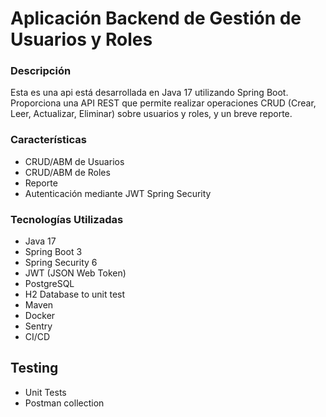 # Aplicación Backend de Gestión de Usuarios y Roles
### Descripción
Esta es una api está desarrollada en Java 17 utilizando Spring Boot. Proporciona una API REST que permite realizar operaciones CRUD (Crear, Leer, Actualizar, Eliminar) sobre usuarios y roles, y un breve reporte. 
<!--  Además, implementa Spring Security para la autenticación de usuarios, incluyendo un endpoint de login que proporciona un token de autenticación. -->

### Características
- CRUD/ABM de Usuarios
- CRUD/ABM de Roles
- Reporte
- Autenticación mediante JWT Spring Security

### Tecnologías Utilizadas
- Java 17
- Spring Boot 3
- Spring Security 6
- JWT (JSON Web Token)
- PostgreSQL 
- H2 Database to unit test
- Maven
- Docker
- Sentry
- CI/CD

<!-- ### Instalación
1. Clona el repositorio: `git clone https://github.com/rodrigos21/proyectUP.git`
2. Navega al directorio del proyecto: `cd tu-repositorio`
3. Construye el proyecto con Maven: `mvn clean install`
4. Ejecuta la aplicación:`mvn spring-boot:run`
La aplicación estará disponible en http://localhost:8080.

### Seguridad
La aplicación utiliza JWT para la autenticación. Cada solicitud a un endpoint protegido debe incluir un token JWT en el encabezado de autorización:
- Authorization: Bearer jwt-token
#### Autenticación
POST /login: Autentica un usuario y proporciona un token JWT.
- Request Body: (Credenciales de prueba)  `{"username": "admin@admin.com","password": "1234"}`
- Response Body:`{"token": "jwt-token"}` -->

## Testing
- Unit Tests
- Postman collection